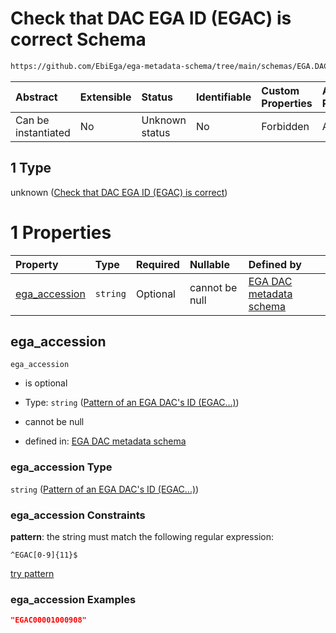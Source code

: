 # Check that DAC EGA ID (EGAC) is correct Schema

```txt
https://github.com/EbiEga/ega-metadata-schema/tree/main/schemas/EGA.DAC.json#/properties/object_id/allOf/1
```



| Abstract            | Extensible | Status         | Identifiable | Custom Properties | Additional Properties | Access Restrictions | Defined In                                                             |
| :------------------ | :--------- | :------------- | :----------- | :---------------- | :-------------------- | :------------------ | :--------------------------------------------------------------------- |
| Can be instantiated | No         | Unknown status | No           | Forbidden         | Allowed               | none                | [EGA.DAC.json\*](../../../schemas/EGA.DAC.json "open original schema") |

## 1 Type

unknown ([Check that DAC EGA ID (EGAC) is correct](ega-8-properties-objects-ids-block-allof-check-that-dac-ega-id-egac-is-correct.md))

# 1 Properties

| Property                         | Type     | Required | Nullable       | Defined by                                                                                                                                                                                                                                                                                   |
| :------------------------------- | :------- | :------- | :------------- | :------------------------------------------------------------------------------------------------------------------------------------------------------------------------------------------------------------------------------------------------------------------------------------------- |
| [ega\_accession](#ega_accession) | `string` | Optional | cannot be null | [EGA DAC metadata schema](ega-8-properties-objects-ids-block-allof-check-that-dac-ega-id-egac-is-correct-properties-pattern-of-an-ega-dacs-id-egac.md "https://github.com/EbiEga/ega-metadata-schema/tree/main/schemas/EGA.DAC.json#/properties/object_id/allOf/1/properties/ega_accession") |

## ega\_accession



`ega_accession`

* is optional

* Type: `string` ([Pattern of an EGA DAC's ID (EGAC...)](ega-8-properties-objects-ids-block-allof-check-that-dac-ega-id-egac-is-correct-properties-pattern-of-an-ega-dacs-id-egac.md))

* cannot be null

* defined in: [EGA DAC metadata schema](ega-8-properties-objects-ids-block-allof-check-that-dac-ega-id-egac-is-correct-properties-pattern-of-an-ega-dacs-id-egac.md "https://github.com/EbiEga/ega-metadata-schema/tree/main/schemas/EGA.DAC.json#/properties/object_id/allOf/1/properties/ega_accession")

### ega\_accession Type

`string` ([Pattern of an EGA DAC's ID (EGAC...)](ega-8-properties-objects-ids-block-allof-check-that-dac-ega-id-egac-is-correct-properties-pattern-of-an-ega-dacs-id-egac.md))

### ega\_accession Constraints

**pattern**: the string must match the following regular expression:&#x20;

```regexp
^EGAC[0-9]{11}$
```

[try pattern](https://regexr.com/?expression=%5EEGAC%5B0-9%5D%7B11%7D%24 "try regular expression with regexr.com")

### ega\_accession Examples

```json
"EGAC00001000908"
```
